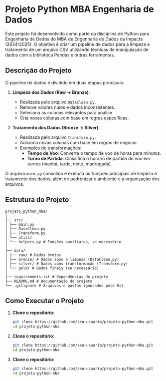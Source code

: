 # Projeto Python MBA Engenharia de Dados

Este projeto foi desenvolvido como parte da disciplina de Python para Engenharia de Dados do MBA de Engenharia de Dados da Impacta (2024/2025). O objetivo é criar um pipeline de dados para a limpeza e tratamento de um arquivo CSV utilizando técnicas de manipulação de dados com a biblioteca Pandas e outras ferramentas.

## Descrição do Projeto

O pipeline de dados é dividido em duas etapas principais:

1. **Limpeza dos Dados (Raw -> Bronze)**:
   - Realizada pelo arquivo `DataClean.py`.
   - Remove valores nulos e dados inconsistentes.
   - Seleciona as colunas relevantes para análise.
   - Cria novas colunas com base em regras específicas.

2. **Tratamento dos Dados (Bronze -> Silver)**:
   - Realizada pelo arquivo `Transform.py`.
   - Adiciona novas colunas com base em regras de negócio.
   - Exemplos de transformações:
     - **Tempo de Voo**: Converte o tempo de voo de horas para minutos.
     - **Turno de Partida**: Classifica o horário de partida do voo em turnos (manhã, tarde, noite, madrugada).

O arquivo `main.py` consolida e executa as funções principais de limpeza e tratamento dos dados, além de padronizar o ambiente e a organização dos arquivos.

## Estrutura do Projeto
```
projeto_python_mba/
│
├── src/
│ ├── main.py
│ ├── DataClean.py
│ ├── Transform.py
│ └── utils/
│ └── helpers.py # Funções auxiliares, se necessário
│
├── data/
│ ├── raw/ # Dados brutos
│ ├── bronze/ # Dados após a limpeza (DataClean.py)
│ ├── silver/ # Dados após transformação (Transform.py)
│ └── gold/ # Dados finais (se necessário)
│
├── requirements.txt # Dependências do projeto
├── README.md # Documentação do projeto
└── .gitignore # Arquivos e pastas ignorados pelo Git
```


## Como Executar o Projeto

1. **Clone o repositório**:
   ```bash
   git clone https://github.com/seu-usuario/projeto-python-mba.git
   cd projeto-python-mba

2. **Clone o repositório**:
   ```bash
   git clone https://github.com/seu-usuario/projeto-python-mba.git
   cd projeto-python-mba

3. **Clone o repositório**:
   ```bash
   git clone https://github.com/seu-usuario/projeto-python-mba.git
   cd projeto-python-mba 


